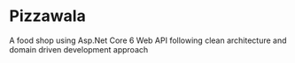# Pizzawala
A food shop using Asp.Net Core 6 Web API following clean architecture and domain driven development approach
